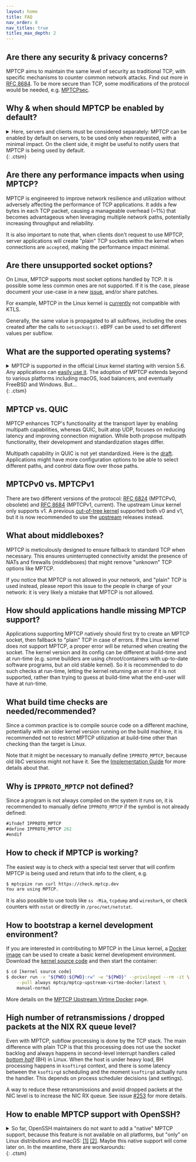 ```yaml
---
layout: home
title: FAQ
nav_order: 8
nav_titles: true
titles_max_depth: 2
---
```


## Are there any security & privacy concerns?
MPTCP aims to maintain the same level of security as traditional TCP, with
specific mechanisms to counter common network attacks. Find out more in
[RFC 8684](https://datatracker.ietf.org/doc/html/rfc8684#name-security-considerations).
To be more secure than TCP, some modifications of the protocol would be needed,
e.g. [MPTCPsec](https://inl.info.ucl.ac.be/system/files/infocom_mptpcsec.pdf).

## Why & when should MPTCP be enabled by default?
<details markdown="block">
<summary>Here, servers and clients must be considered separately: MPTCP can be
enabled by default on servers, to be used only when requested, with a minimal
impact. On the client side, it might be useful to notify users that MPTCP is
being used by default. </summary>

- Clients typically have the most to gain by using MPTCP, but the benefits of
  MPTCP are mainly realized when users have
  [configured](setup.html#using-multiple-ip-addresses) their system to make use
  of its multipath capability. Still, even when only one network interface is
  available, MPTCP can be helpful in mobility use-cases that involve frequent
  switching from one network to another without stopping the connections. When
  servers don't support MPTCP, the connection continues in "plain" TCP.

- Servers usually don't directly benefit from MPTCP, due to their stable, fast,
  and reliable network connections. The client/server system as a whole is where
  the typical MPTCP improvements are experienced. There are server-specific use
  cases as well:
    - Switching from one network to another without a disconnection that would
      restart a long operation
    - Faster throughput by aggregating multiple TCP flows
    - Lowering latency by sending data in parallel on multiple subflows, so the
      lowest-latency path "wins". (Note: The MPTCP protocol allows for this but
      the Linux packet scheduler does not yet implement such a feature)
    - etc.

  We recommend enabling MPTCP on servers by default to let users choose whether
  to use MPTCP. When clients don't request to use MPTCP, server applications
  will create "plain" TCP sockets within the kernel when connections are
  `accept`ed, making the performance impact minimal.
</details> {: .ctsm}

## Are there any performance impacts when using MPTCP?
MPTCP is engineered to improve network resilience and utilization without
adversely affecting the performance of TCP applications. It adds a few bytes in
each TCP packet, causing a manageable overhead (~1%) that becomes advantageous
when leveraging multiple network paths, potentially increasing throughput and
reliability.

It is also important to note that, when clients don't request to use MPTCP,
server applications will create "plain" TCP sockets within the kernel when
connections are `accept`ed, making the performance impact minimal.

## Are there unsupported socket options?
On Linux, MPTCP supports most socket options handled by TCP. It is possible some
less common ones are not supported. If it is the case, please document your
use-case in a new
[issue](https://github.com/multipath-tcp/mptcp_net-next/issues/), and/or share
patches.

For example, MPTCP in the Linux kernel is
[currently](https://github.com/multipath-tcp/mptcp_net-next/issues/480) not
compatible with KTLS.

Generally, the same value is propagated to all subflows, including the ones
created after the calls to `setsockopt()`. eBPF can be used to set different
values per subflow.

## What are the supported operating systems?
<details markdown="block">
<summary>MPTCP is supported in the official Linux kernel starting with version
5.6. Any applications can <a href="implementation.html">easily use it</a>. The
adoption of MPTCP extends beyond to various platforms including macOS, load
balancers, and eventually FreeBSD and Windows. But... </summary>

The use of MPTCP on macOS differs from Linux:
- Its usage is limited to the client side, to establish new MPTCP connections
  only.
- It is most straightforward when applications use the system's
  [frameworks](https://developer.apple.com/documentation/foundation/nsurlsessionconfiguration/improving_network_reliability_using_multipath_tcp),
  as explained on the [macOS](/macOS.html) page.
- There is some documentation for the
  [connectx](https://opensource.apple.com/source/xnu/xnu-7195.81.3/bsd/man/man2/connectx.2.auto.html)
  system call that mentions multipath support if the socket has been created with
  the `AF_MULTIPATH` (`39`) domain. However, it is not clear what is required to
  use these interfaces. It appears that MPTCP connections can be created, but
  additional subflows cannot be created. There is no public
  example code from Apple, so this method doesn't seem to be recommended.

On FreeBSD, there was an ongoing implementation, but that was years ago, and it
is not working today according to
[this](http://www-cs-students.stanford.edu/~sjac/freebsd_mptcp_info.html).

There are other implementations, but on specific systems (Citrix load balancer,
userspace, etc.): more details
[here](http://blog.multipath-tcp.org/blog/html/2018/12/15/apple_and_multipath_tcp.html).

It is possible to use MPTCP on Windows with
[WSL2](https://perso.uclouvain.be/tom.barbette/mptcp-on-windows-with-wsl2/).
</details> {: .ctsm}

## MPTCP vs. QUIC
MPTCP enhances TCP's functionality at the transport layer by enabling multipath
capabilities, whereas QUIC, built atop UDP, focuses on reducing latency and
improving connection migration. While both propose multipath functionality,
their development and standardization stages differ.

Multipath capability in QUIC is not yet standardized. Here is the
[draft](https://quicwg.org/multipath/draft-ietf-quic-multipath.html).
Applications might have more configuration options to be able to select
different paths, and control data flow over those paths.

## MPTCPv0 vs. MPTCPv1
There are two different versions of the protocol:
[RFC 6824](https://datatracker.ietf.org/doc/html/rfc6824) (MPTCPv0, obsolete) and
[RFC 8684](https://datatracker.ietf.org/doc/html/rfc8684) (MPTCPv1, current).
The upstream Linux kernel only supports v1. A previous
[out-of-tree kernel](https://github.com/multipath-tcp/mptcp) supported both
v0 and v1, but it is now recommended to use the
[upstream](https://github.com/multipath-tcp/mptcp_net-next/) releases instead.

## What about middleboxes?
MPTCP is meticulously designed to ensure fallback to standard TCP when necessary.
This ensures uninterrupted connectivity amidst the presence of NATs and
firewalls (middleboxes) that might remove "unknown" TCP options like MPTCP.

If you notice that MPTCP is not allowed in your network, and "plain" TCP is used
instead, please report this issue to the people in charge of your network: it is
very likely a mistake that MPTCP is not allowed.

## How should applications handle missing MPTCP support?
Applications supporting MPTCP natively should first try to create an MPTCP
socket, then fallback to "plain" TCP in case of errors. If the Linux kernel does
not support MPTCP, a proper error will be returned when creating the socket. The
kernel version and its config can be different at build-time and at run-time
(e.g. some builders are using chroot/containers with up-to-date software
programs, but an old stable kernel). So it is recommended to do such checks at
run-time, letting the kernel returning an error if it is not supported, rather
than trying to guess at build-time what the end-user will have at run-time.

## What build time checks are needed/recommended?
Since a common practice is to compile source code on a different machine,
potentially with an older kernel version running on the build machine, it is
recommended not to restrict MPTCP utilization at build-time other than checking
than the target is Linux.

Note that it might be necessary to manually define `IPPROTO_MPTCP`, because old
libC versions might not have it. See the [Implementation Guide](implementation.html)
for more details about that.

## Why is <code>IPPROTO_MPTCP</code> not defined?
Since a program is not always compiled on the system it runs on, it is
recommended to manually define `IPPROTO_MPTCP` if the symbol is not already
defined:
```js
#ifndef IPPROTO_MPTCP
#define IPPROTO_MPTCP 262
#endif
```

## How to check if MPTCP is working?

The easiest way is to check with a special test server that will confirm MPTCP
is being used and return that info to the client, e.g.
```bash
$ mptcpize run curl https://check.mptcp.dev
You are using MPTCP.
```

It is also possible to use tools like `ss -Mia`, `tcpdump` and `wireshark`, or
check counters with `nstat` or directly in `/proc/net/netstat`.

## How to bootstrap a kernel development environment?

If you are interested in contributing to MPTCP in the Linux kernel, a
[Docker image](https://docs.docker.com) can be used to create a basic kernel
development environment. Download the
[kernel source code](https://github.com/multipath-tcp/mptcp_net-next/) and then
start the container:
```bash
$ cd [kernel source code]
$ docker run -v "${PWD}:${PWD}:rw" -w "${PWD}" --privileged --rm -it \
    --pull always mptcp/mptcp-upstream-virtme-docker:latest \
    manual-normal
```

More details on the
[MPTCP Upstream Virtme Docker](https://github.com/multipath-tcp/mptcp-upstream-virtme-docker#readme)
page.

## High number of retransmissions / dropped packets at the NIX RX queue level?

Even with MPTCP, subflow processing is done by the TCP stack. The main
difference with plain TCP is that this processing does not use the socket
backlog and always happens in second-level interrupt handlers called
[*bottom half*](https://en.wikipedia.org/wiki/Interrupt_handler) (BH) in Linux.
When the host is under heavy load, BH processing happens in `ksoftirqd` context,
and there is some latency between the `ksoftirqd` scheduling and the moment
`ksoftirqd` actually runs the handler. This depends on process scheduler
decisions (and settings).

A way to reduce these retransmissions and avoid dropped packets at the NIC level
is to increase the NIC RX queue. See issue
[#253](https://github.com/multipath-tcp/mptcp_net-next/issues/253) for more
details.

## How to enable MPTCP support with OpenSSH?

<details markdown="block">
<summary>So far, OpenSSH maintainers do not want to add a "native" MPTCP
support, because this feature is not available on all platforms, but "only" on
Linux distributions and macOS:
<a href="https://github.com/openssh/openssh-portable/pull/335" target=_blank>[1]</a>
<a href="https://github.com/openssh/openssh-portable/pull/547" target=_blank>[2]</a>.
Maybe this native support will come later on. In the meantime, there are
workarounds: </summary>
- On the server side:
  - If systemd 257 or newer is in charge of creating the SSH socket, edit its
    config with `systemctl edit ssh.socket` to add the following lines, then
    restart the socket with `systemctl restart ssh.socket`:
    ```
    [Socket]
    SocketProtocol=mptcp
    ```
  - If an older systemd version is used -- or if it is not in charge of the SSH
    socket -- first, disable the SSH socket if used:
    ```
    systemctl disable --now ssh.socket
    rm -f /etc/systemd/system/ssh.service.d/00-socket.conf
    rm -f /etc/systemd/system/ssh.socket.d/addresses.conf
    systemctl daemon-reload
    systemctl enable --now ssh.service
    ```
    Then force the SSH service to create MPTCP sockets instead of TCP ones:
    ```
    mptcpize enable ssh.service
    ```
  - If another system manager is used, prefix the execution of `sshd` with
    `mptcpize run`, or set `LD_PRELOAD` to the full path of
    `libmptcpwrap.so.0.0.1`.
- On the client side:
  - Prefix the SSH command line (or `scp`, `rsync`, `git`, etc.) with
    `mptcpize run`, e.g.
    ```
    mptcpize run ssh example.org
    ```
  - An alternative is to set the `ProxyCommand` option to use `mptcpize run`,
    e.g. by using this line in the `~/.ssh/config` file:
    ```
    Host (...)
        ProxyCommand mptcpize run ssh -W %h:%p -l %r -p %p %h
    ```
    This proxy command is less efficient, because it will force `ssh` to be
    launched a second time as a proxy. But it is useful not to require a prefix
    for all `ssh` commands, or if SSH is used by other tools, e.g. `git`, a file
    manager like Nautilus, Filezilla, etc.
</details> {: .ctsm}

